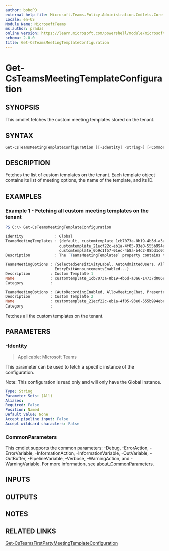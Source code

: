 ```yaml
---
author: boboPD
external help file: Microsoft.Teams.Policy.Administration.Cmdlets.Core.dll-Help.xml
Locale: en-US
Module Name: MicrosoftTeams
ms.author: pradas
online version: https://learn.microsoft.com/powershell/module/microsoftteams/Get-CsTeamsMeetingTemplateConfiguration
schema: 2.0.0
title: Get-CsTeamsMeetingTemplateConfiguration
---
```


# Get-CsTeamsMeetingTemplateConfiguration

## SYNOPSIS
This cmdlet fetches the custom meeting templates stored on the tenant.

## SYNTAX

```powershell
Get-CsTeamsMeetingTemplateConfiguration [[-Identity] <string>] [<CommonParameters>]
```

## DESCRIPTION
Fetches the list of custom templates on the tenant. Each template object contains its list of meeting options, the name of the template, and its ID.

## EXAMPLES

### Example 1 - Fetching all custom meeting templates on the tenant

```powershell
PS C:\> Get-CsTeamsMeetingTemplateConfiguration

Identity              : Global
TeamsMeetingTemplates : {default, customtemplate_1cb7073a-8b19-4b5d-a3a6-14737d006969,
                        customtemplate_21ecf22c-eb1a-4f05-93e0-555b994ebeb5,
                        customtemplate_0b9c1f57-01ec-4b8a-b4c2-08bd1c01e6ba...}
Description           : The `TeamsMeetingTemplates` property contains the meeting template details:

TeamsMeetingOptions : {SelectedSensitivityLabel, AutoAdmittedUsers, AllowPstnUsersToBypassLobby,
                      EntryExitAnnouncementsEnabled...}
Description         : Custom Template 1
Name                : customtemplate_1cb7073a-8b19-4b5d-a3a6-14737d006969
Category            :

TeamsMeetingOptions : {AutoRecordingEnabled, AllowMeetingChat, PresenterOption}
Description         : Custom Template 2
Name                : customtemplate_21ecf22c-eb1a-4f05-93e0-555b994ebeb5
Category            :
```

Fetches all the custom templates on the tenant.

## PARAMETERS

### -Identity

> Applicable: Microsoft Teams

This parameter can be used to fetch a specific instance of the configuration.

Note: This configuration is read only and will only have the Global instance.

```yaml
Type: String
Parameter Sets: (All)
Aliases:
Required: False
Position: Named
Default value: None
Accept pipeline input: False
Accept wildcard characters: False
```

### CommonParameters
This cmdlet supports the common parameters: -Debug, -ErrorAction, -ErrorVariable, -InformationAction, -InformationVariable, -OutVariable, -OutBuffer, -PipelineVariable, -Verbose, -WarningAction, and -WarningVariable. For more information, see [about_CommonParameters](https://go.microsoft.com/fwlink/?LinkID=113216).

## INPUTS

## OUTPUTS

## NOTES

## RELATED LINKS
[Get-CsTeamsFirstPartyMeetingTemplateConfiguration](https://learn.microsoft.com/powershell/module/microsoftteams/get-csteamsfirstpartymeetingtemplateconfiguration)
